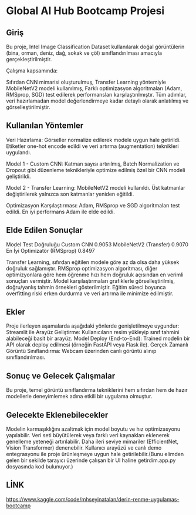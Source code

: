 # Global AI Hub Bootcamp Projesi

## Giriş

Bu proje, Intel Image Classification Dataset kullanılarak doğal görüntülerin (bina, orman, deniz, dağ, sokak ve çöl) sınıflandırılması amacıyla gerçekleştirilmiştir.

Çalışma kapsamında:

Sıfırdan CNN mimarisi oluşturulmuş,
Transfer Learning yöntemiyle MobileNetV2 modeli kullanılmış,
Farklı optimizasyon algoritmaları (Adam, RMSprop, SGD) test edilerek performansları karşılaştırılmıştır.
Tüm adımlar, veri hazırlamadan model değerlendirmeye kadar detaylı olarak anlatılmış ve görselleştirilmiştir.

## Kullanılan Yöntemler

Veri Hazırlama: Görseller normalize edilerek modele uygun hale getirildi. Etiketler one-hot encode edildi ve veri artırma (augmentation) teknikleri uygulandı.

Model 1 - Custom CNN:
Katman sayısı artırılmış, Batch Normalization ve Dropout gibi düzenleme teknikleriyle optimize edilmiş özel bir CNN modeli geliştirildi.

Model 2 - Transfer Learning:
MobileNetV2 modeli kullanıldı. Üst katmanlar değiştirilerek yalnızca son katmanlar yeniden eğitildi.

Optimizasyon Karşılaştırması:
Adam, RMSprop ve SGD algoritmaları test edildi. En iyi performans Adam ile elde edildi.

## Elde Edilen Sonuçlar

Model	Test Doğruluğu
Custom CNN	0.9053
MobileNetV2 (Transfer)	0.9070
En İyi Optimizatör (RMSprop)	0.8497

Transfer Learning, sıfırdan eğitilen modele göre az da olsa daha yüksek doğruluk sağlamıştır.
RMSprop optimizasyon algoritması, diğer optimizyonlara göre hem öğrenme hızı hem doğruluk açısından en verimli sonuçları vermiştir.
Model karşılaştırmaları grafiklerle görselleştirilmiş, doğru/yanlış tahmin örnekleri gösterilmiştir.
Eğitim süreci boyunca overfitting riski erken durdurma ve veri artırma ile minimize edilmiştir.

## Ekler

Proje ilerleyen aşamalarda aşağıdaki yönlerde genişletilmeye uygundur:
Streamlit ile Arayüz Geliştirme: Kullanıcıların resim yükleyip sınıf tahmini alabileceği basit bir arayüz.
Model Deploy (End-to-End): Trained modelin bir API olarak deploy edilmesi (örneğin FastAPI veya Flask ile).
Gerçek Zamanlı Görüntü Sınıflandırma: Webcam üzerinden canlı görüntü alınıp sınıflandırılması.

## Sonuç ve Gelecek Çalışmalar

Bu proje, temel görüntü sınıflandırma tekniklerini hem sıfırdan hem de hazır modellerle deneyimlemek adına etkili bir uygulama olmuştur.

## Gelecekte Eklenebilecekler

Modelin karmaşıklığını azaltmak için model boyutu ve hız optimizasyonu yapılabilir.
Veri seti büyütülerek veya farklı veri kaynakları eklenerek genelleme yeteneği artırılabilir.
Daha ileri seviye mimariler (EfficientNet, Vision Transformer) denenebilir.
Kullanıcı arayüzü ve canlı demo entegrasyonu ile proje ürünleşmeye uygun hale getirilebilir.(Bunu elimden gelen bir sekilde tarayıcı üzerinde çalışan bir UI haline getirdim.app.py dosyasında kod bulunuyor.)

## LİNK
https://www.kaggle.com/code/mhseyinatalan/derin-renme-uygulamas-bootcamp
